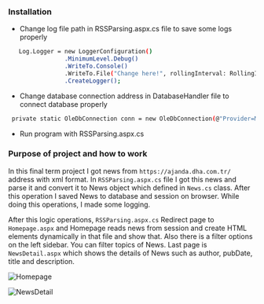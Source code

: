 ### Installation

  - Change log file path in RSSParsing.aspx.cs file to save some logs properly
  
```sh
   Log.Logger = new LoggerConfiguration()
                .MinimumLevel.Debug()
                .WriteTo.Console()
                .WriteTo.File("Change here!", rollingInterval: RollingInterval.Day)
                .CreateLogger();
```

 - Change database connection address in DatabaseHandler file to connect database properly
 
 ```sh
  private static OleDbConnection conn = new OleDbConnection(@"Provider=Microsoft.Jet.OLEDB.4.0;Data Source=Change here!\news.mdb;Persist Security Info=True");  
```

- Run program with RSSParsing.aspx.cs


### Purpose of project and how to work

 In this final term project I got news from `https://ajanda.dha.com.tr/` address with xml format. In `RSSParsing.aspx.cs` file I got this news and parse it and convert it to News object which defined in `News.cs` class. After this operation I saved News to database and session on browser. While doing this operations, I made some logging. 
 
 After this logic operations, `RSSParsing.aspx.cs` Redirect page to `Homepage.aspx` and Homepage reads news from session and create HTML elements dynamically in that file and show that. Also there is a filter options on the left sidebar. You can filter topics of News. Last page is `NewsDetail.aspx` which shows the details of News such as author, pubDate, title and description.
 
 
![Homepage](https://i.ibb.co/HBtnb0b/image.png)
 
 
![NewsDetail](https://i.ibb.co/F0BRyyZ/image.png)
